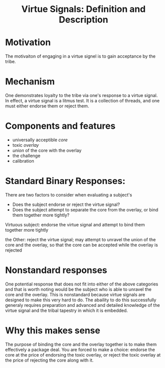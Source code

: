 <h1 align="center" >Virtue Signals: Definition and Description</h1>

# Motivation

The motivaiton of engaging in a virtue signel is to gain acceptance by the tribe.

# Mechanism

One demonstrates loyalty to the tribe via one's response to a virtue signal. In effect, a virtue signal is a litmus test. It is a collection of threads, and one must either endorse them or reject them.

# Components and features
- universally acceptible *core*
- toxic *overlay*
- *union* of the core with the overlay
- the challenge
- calibration

# Standard Binary Responses:

There are two factors to consider when evaluating a subject's 
- Does the subject endorse or reject the virtue signal?
- Does the subject attempt to separate the core from the overlay, or bind them together more tightly?

Virtuous subject: endorse the virtue signal and attempt to bind them together more tightly

the Other: reject the virtue signal; may attempt to unravel the union of the core and the overlay, so that the core can be accepted while the overlay is rejected

# Nonstandard responses

One potential response that does not fit into either of the above categories and that is worth noting would be the subject who is able to unravel the core and the overlay. This is nonstandard because virtue signals are designed to make this very hard to do. The abaility to do this successfully generaly requires preparation and advanced and detailed knowledge of the virtue signal and the tribal tapestry in which it is embedded.

# Why this makes sense

The purpose of binding the core and the overlay together is to make them effectively a package deal. You are forced to make a choice: endorse the core at the price of endorsing the toxic overlay, or reject the toxic overlay at the price of rejecting the core along with it.



